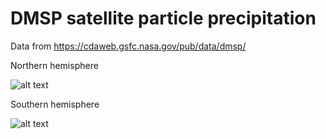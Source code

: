 # DMSP satellite particle precipitation
Data from https://cdaweb.gsfc.nasa.gov/pub/data/dmsp/

Northern hemisphere

![alt text](https://github.com/FasilGibdaw/DMSP_utilities/blob/main/DMSP_at_20.4KeV_North.png)

Southern hemisphere

![alt text](https://github.com/FasilGibdaw/DMSP_utilities/blob/main/DMSP_at_20.4KeV_South.png)
